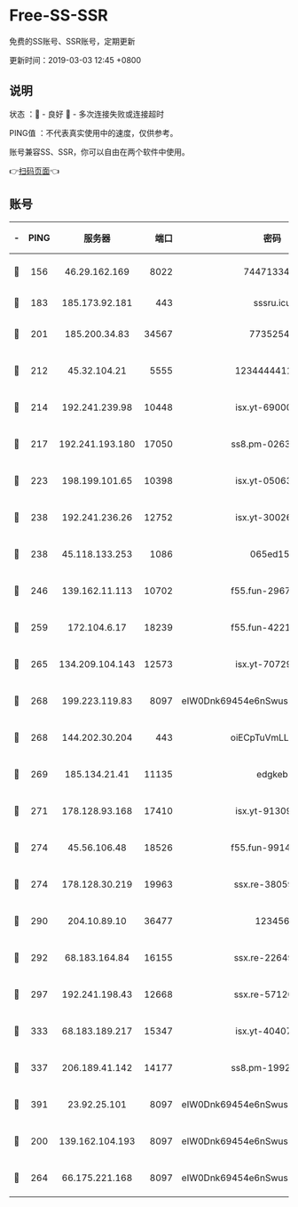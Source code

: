 # Free-SS-SSR

免费的SS账号、SSR账号，定期更新

更新时间：2019-03-03 12:45 +0800

## 说明

状态     ：🙂 - 良好 🙁 - 多次连接失败或连接超时

PING值   ：不代表真实使用中的速度，仅供参考。

账号兼容SS、SSR，你可以自由在两个软件中使用。

👉[扫码页面](https://liesauer.github.io/free-ss-ssr.github.io/)👈

## 账号

|-|PING|服务器|端口|密码|加密方式|区域|
|:----:|:----:|:-----:|-----:|:----:|:----:|:----:|
|🙂|156|46.29.162.169|8022|7447133485|aes-256-cfb|RU|
|🙂|183|185.173.92.181|443|sssru.icu|rc4-md5|RU|
|🙂|201|185.200.34.83|34567|77352549|aes-256-cfb|US|
|🙂|212|45.32.104.21|5555|1234444411111|aes-256-cfb|SG|
|🙂|214|192.241.239.98|10448|isx.yt-69000110|aes-256-cfb|US|
|🙂|217|192.241.193.180|17050|ss8.pm-02632240|aes-256-cfb|US|
|🙂|223|198.199.101.65|10398|isx.yt-05063367|aes-256-cfb|US|
|🙂|238|192.241.236.26|12752|isx.yt-30026979|aes-256-cfb|US|
|🙂|238|45.118.133.253|1086|065ed15a|aes-256-cfb|SG|
|🙂|246|139.162.11.113|10702|f55.fun-29670357|aes-256-cfb|SG|
|🙂|259|172.104.6.17|18239|f55.fun-42215388|aes-256-cfb|US|
|🙂|265|134.209.104.143|12573|isx.yt-70729668|aes-256-cfb|SG|
|🙂|268|199.223.119.83|8097|eIW0Dnk69454e6nSwuspv9DmS201tQ0D|aes-256-cfb|US|
|🙂|268|144.202.30.204|443|oiECpTuVmLLxk4Ts|aes-256-cfb|US|
|🙂|269|185.134.21.41|11135|edgkeb|aes-256-cfb|GB|
|🙂|271|178.128.93.168|17410|isx.yt-91309111|aes-256-cfb|SG|
|🙂|274|45.56.106.48|18526|f55.fun-99140423|aes-256-cfb|US|
|🙂|274|178.128.30.219|19963|ssx.re-38059687|aes-256-cfb|SG|
|🙂|290|204.10.89.10|36477|123456|aes-256-cfb|US|
|🙂|292|68.183.164.84|16155|ssx.re-22649975|aes-256-cfb|US|
|🙂|297|192.241.198.43|12668|ssx.re-57120332|aes-256-cfb|US|
|🙂|333|68.183.189.217|15347|isx.yt-40407934|aes-256-cfb|SG|
|🙂|337|206.189.41.142|14177|ss8.pm-19928527|aes-256-cfb|SG|
|🙂|391|23.92.25.101|8097|eIW0Dnk69454e6nSwuspv9DmS201tQ0D|aes-256-cfb|US|
|🙂|200|139.162.104.193|8097|eIW0Dnk69454e6nSwuspv9DmS201tQ0D|aes-256-cfb|JP|
|🙂|264|66.175.221.168|8097|eIW0Dnk69454e6nSwuspv9DmS201tQ0D|aes-256-cfb|US|
